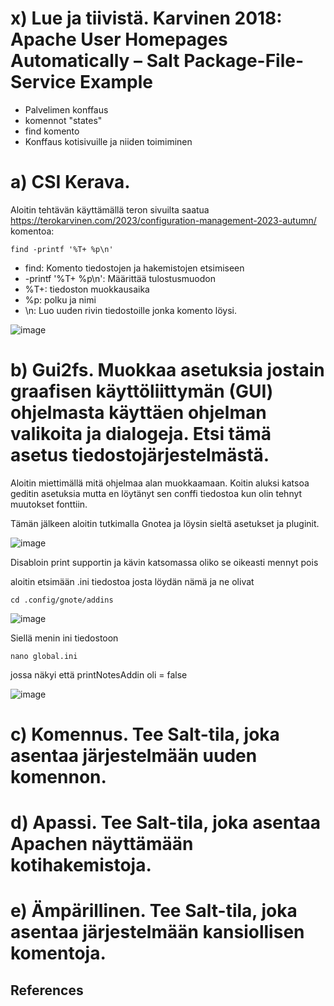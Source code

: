 # x) Lue ja tiivistä. Karvinen 2018: Apache User Homepages Automatically – Salt Package-File-Service Example

- Palvelimen konffaus
- komennot "states"
- find komento
- Konffaus kotisivuille ja niiden toimiminen


# a) CSI Kerava.

Aloitin tehtävän käyttämällä teron sivuilta saatua https://terokarvinen.com/2023/configuration-management-2023-autumn/ komentoa: 

    find -printf '%T+ %p\n'

- find: Komento tiedostojen ja hakemistojen etsimiseen
- -printf '%T+ %p\n': Määrittää tulostusmuodon
- %T+: tiedoston muokkausaika
- %p: polku ja nimi
- \n: Luo uuden rivin tiedostoille jonka komento löysi.

![image](https://github.com/SakuKarp/Palvelinten.Hallinta/assets/148875105/491ce91b-576a-4094-87de-133c19f4cc79)


# b) Gui2fs. Muokkaa asetuksia jostain graafisen käyttöliittymän (GUI) ohjelmasta käyttäen ohjelman valikoita ja dialogeja. Etsi tämä asetus tiedostojärjestelmästä.

Aloitin miettimällä mitä ohjelmaa alan muokkaamaan. Koitin aluksi katsoa geditin asetuksia mutta en löytänyt sen conffi tiedostoa kun olin tehnyt muutokset fonttiin.

 Tämän jälkeen aloitin tutkimalla Gnotea ja löysin sieltä asetukset ja pluginit.

 ![image](https://github.com/SakuKarp/Palvelinten.Hallinta/assets/148875105/3b4f62e2-5e06-41bb-9f71-ee0340df5d8e)

 Disabloin print supportin ja kävin katsomassa oliko se oikeasti mennyt pois 


aloitin etsimään .ini tiedostoa josta löydän nämä ja ne olivat 

    cd .config/gnote/addins

![image](https://github.com/SakuKarp/Palvelinten.Hallinta/assets/148875105/a714d950-41ff-49ee-b47e-549ea2093b05)


Siellä menin ini tiedostoon 

    nano global.ini

jossa näkyi että printNotesAddin oli = false

![image](https://github.com/SakuKarp/Palvelinten.Hallinta/assets/148875105/8abdc9a2-3d37-4e67-8b50-21c5e90b5131)






# c) Komennus. Tee Salt-tila, joka asentaa järjestelmään uuden komennon.


# d) Apassi. Tee Salt-tila, joka asentaa Apachen näyttämään kotihakemistoja.


# e) Ämpärillinen. Tee Salt-tila, joka asentaa järjestelmään kansiollisen komentoja.

## References

